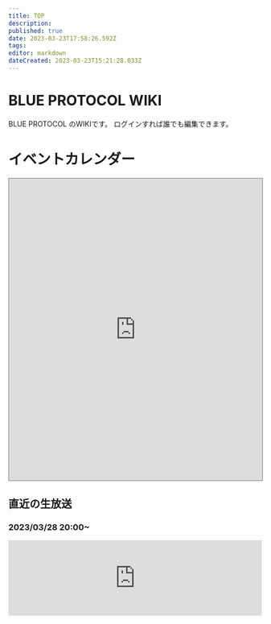 ```yaml
---
title: TOP
description: 
published: true
date: 2023-03-23T17:58:26.592Z
tags: 
editor: markdown
dateCreated: 2023-03-23T15:21:28.033Z
---
```


# BLUE PROTOCOL WIKI
BLUE PROTOCOL のWIKIです。
ログインすれば誰でも編集できます。

# イベントカレンダー
<!-- rewrite　width="100%" -->
<iframe src="https://calendar.google.com/calendar/embed?height=600&wkst=2&bgcolor=%23B39DDB&ctz=Asia%2FTokyo&showTitle=0&showNav=1&showDate=1&showPrint=0&showTabs=1&showCalendars=0&showTz=1&src=MzczMjVmYTVhNTUxYzdiOTMzYjc5NmI2NjZhM2RiZTI2MTNmZGQwNjgyZmE2NzhkNzUyZGViYzE2MDg1MmY5NkBncm91cC5jYWxlbmRhci5nb29nbGUuY29t&color=%23AD1457" style="border:solid 1px #777" width="100%" height="600" frameborder="0" scrolling="no"></iframe>

## 直近の生放送
### 2023/03/28 20:00~
<!-- rewrite　width="100%" -->
<iframe width="100%" src="https://www.youtube.com/embed/kgFkRcj_4tc" title="YouTube video player" frameborder="0" allow="accelerometer; autoplay; clipboard-write; encrypted-media; gyroscope; picture-in-picture; web-share" allowfullscreen></iframe>